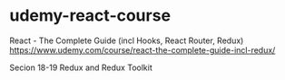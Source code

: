 # udemy-react-course

React - The Complete Guide (incl Hooks, React Router, Redux) https://www.udemy.com/course/react-the-complete-guide-incl-redux/

Secion 18-19 Redux and Redux Toolkit
